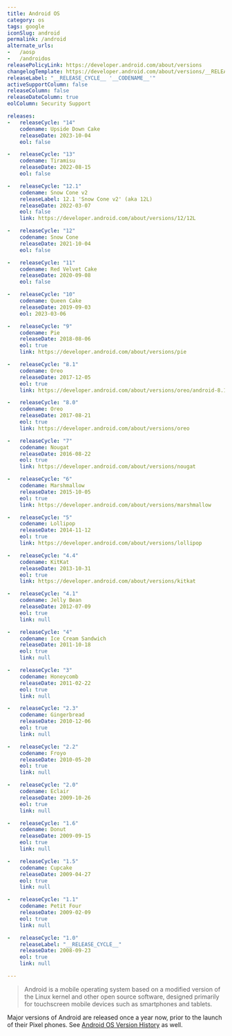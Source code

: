 ```yaml
---
title: Android OS
category: os
tags: google
iconSlug: android
permalink: /android
alternate_urls:
-   /aosp
-   /androidos
releasePolicyLink: https://developer.android.com/about/versions
changelogTemplate: https://developer.android.com/about/versions/__RELEASE_CYCLE__
releaseLabel: "__RELEASE_CYCLE__ '__CODENAME__'"
activeSupportColumn: false
releaseColumn: false
releaseDateColumn: true
eolColumn: Security Support

releases:
-   releaseCycle: "14"
    codename: Upside Down Cake
    releaseDate: 2023-10-04
    eol: false

-   releaseCycle: "13"
    codename: Tiramisu
    releaseDate: 2022-08-15
    eol: false

-   releaseCycle: "12.1"
    codename: Snow Cone v2
    releaseLabel: 12.1 'Snow Cone v2' (aka 12L)
    releaseDate: 2022-03-07
    eol: false
    link: https://developer.android.com/about/versions/12/12L

-   releaseCycle: "12"
    codename: Snow Cone
    releaseDate: 2021-10-04
    eol: false

-   releaseCycle: "11"
    codename: Red Velvet Cake
    releaseDate: 2020-09-08
    eol: false

-   releaseCycle: "10"
    codename: Queen Cake
    releaseDate: 2019-09-03
    eol: 2023-03-06

-   releaseCycle: "9"
    codename: Pie
    releaseDate: 2018-08-06
    eol: true
    link: https://developer.android.com/about/versions/pie

-   releaseCycle: "8.1"
    codename: Oreo
    releaseDate: 2017-12-05
    eol: true
    link: https://developer.android.com/about/versions/oreo/android-8.1

-   releaseCycle: "8.0"
    codename: Oreo
    releaseDate: 2017-08-21
    eol: true
    link: https://developer.android.com/about/versions/oreo

-   releaseCycle: "7"
    codename: Nougat
    releaseDate: 2016-08-22
    eol: true
    link: https://developer.android.com/about/versions/nougat

-   releaseCycle: "6"
    codename: Marshmallow
    releaseDate: 2015-10-05
    eol: true
    link: https://developer.android.com/about/versions/marshmallow

-   releaseCycle: "5"
    codename: Lollipop
    releaseDate: 2014-11-12
    eol: true
    link: https://developer.android.com/about/versions/lollipop

-   releaseCycle: "4.4"
    codename: KitKat
    releaseDate: 2013-10-31
    eol: true
    link: https://developer.android.com/about/versions/kitkat

-   releaseCycle: "4.1"
    codename: Jelly Bean
    releaseDate: 2012-07-09
    eol: true
    link: null

-   releaseCycle: "4"
    codename: Ice Cream Sandwich
    releaseDate: 2011-10-18
    eol: true
    link: null

-   releaseCycle: "3"
    codename: Honeycomb
    releaseDate: 2011-02-22
    eol: true
    link: null

-   releaseCycle: "2.3"
    codename: Gingerbread
    releaseDate: 2010-12-06
    eol: true
    link: null

-   releaseCycle: "2.2"
    codename: Froyo
    releaseDate: 2010-05-20
    eol: true
    link: null

-   releaseCycle: "2.0"
    codename: Eclair
    releaseDate: 2009-10-26
    eol: true
    link: null

-   releaseCycle: "1.6"
    codename: Donut
    releaseDate: 2009-09-15
    eol: true
    link: null

-   releaseCycle: "1.5"
    codename: Cupcake
    releaseDate: 2009-04-27
    eol: true
    link: null

-   releaseCycle: "1.1"
    codename: Petit Four
    releaseDate: 2009-02-09
    eol: true
    link: null

-   releaseCycle: "1.0"
    releaseLabel: "__RELEASE_CYCLE__"
    releaseDate: 2008-09-23
    eol: true
    link: null

---
```


> Android is a mobile operating system based on a modified version of the Linux kernel and other
> open source software, designed primarily for touchscreen mobile devices such as smartphones and
> tablets.

Major versions of Android are released once a year now, prior to the launch of their Pixel phones.
See [Android OS Version History](https://en.wikipedia.org/wiki/Android_version_history) as well.
